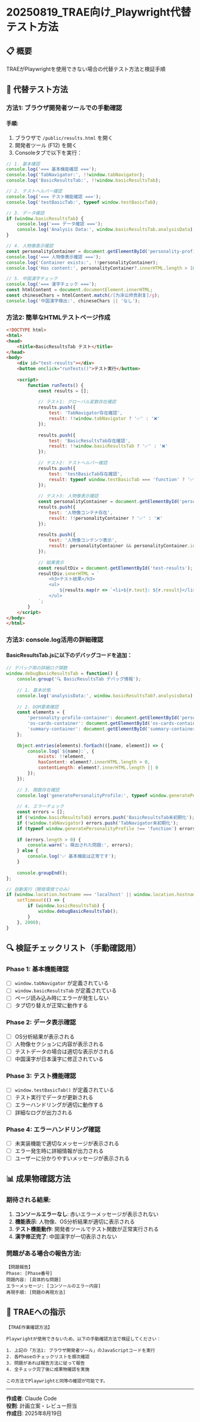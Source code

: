 # 20250819_TRAE向け_Playwright代替テスト方法

## 📋 概要
TRAEがPlaywrightを使用できない場合の代替テスト方法と検証手順

## 🎯 代替テスト方法

### 方法1: ブラウザ開発者ツールでの手動確認

#### 手順:
1. ブラウザで `/public/results.html` を開く
2. 開発者ツール (F12) を開く
3. Consoleタブで以下を実行：

```javascript
// 1. 基本確認
console.log('=== 基本機能確認 ===');
console.log('TabNavigator:', !!window.tabNavigator);
console.log('BasicResultsTab:', !!window.basicResultsTab);

// 2. テストヘルパー確認
console.log('=== テスト機能確認 ===');
console.log('testBasicTab:', typeof window.testBasicTab);

// 3. データ確認
if (window.basicResultsTab) {
    console.log('=== データ確認 ===');
    console.log('Analysis Data:', window.basicResultsTab.analysisData);
}

// 4. 人物像表示確認
const personalityContainer = document.getElementById('personality-profile-container');
console.log('=== 人物像表示確認 ===');
console.log('Container exists:', !!personalityContainer);
console.log('Has content:', personalityContainer?.innerHTML.length > 100);

// 5. 中国漢字チェック
console.log('=== 漢字チェック ===');
const htmlContent = document.documentElement.innerHTML;
const chineseChars = htmlContent.match(/[为泽讼师贲剥复]/g);
console.log('中国漢字検出:', chineseChars || 'なし');
```

### 方法2: 簡単なHTMLテストページ作成

```html
<!DOCTYPE html>
<html>
<head>
    <title>BasicResultsTab テスト</title>
</head>
<body>
    <div id="test-results"></div>
    <button onclick="runTests()">テスト実行</button>
    
    <script>
        function runTests() {
            const results = [];
            
            // テスト1: グローバル変数存在確認
            results.push({
                test: 'TabNavigator存在確認',
                result: !!window.tabNavigator ? '✅' : '❌'
            });
            
            results.push({
                test: 'BasicResultsTab存在確認', 
                result: !!window.basicResultsTab ? '✅' : '❌'
            });
            
            // テスト2: テストヘルパー確認
            results.push({
                test: 'testBasicTab存在確認',
                result: typeof window.testBasicTab === 'function' ? '✅' : '❌'
            });
            
            // テスト3: 人物像表示確認
            const personalityContainer = document.getElementById('personality-profile-container');
            results.push({
                test: '人物像コンテナ存在',
                result: !!personalityContainer ? '✅' : '❌'
            });
            
            results.push({
                test: '人物像コンテンツ表示',
                result: personalityContainer && personalityContainer.innerHTML.length > 100 ? '✅' : '❌'
            });
            
            // 結果表示
            const resultDiv = document.getElementById('test-results');
            resultDiv.innerHTML = `
                <h3>テスト結果</h3>
                <ul>
                    ${results.map(r => `<li>${r.test}: ${r.result}</li>`).join('')}
                </ul>
            `;
        }
    </script>
</body>
</html>
```

### 方法3: console.log活用の詳細確認

#### BasicResultsTab.jsに以下のデバッグコードを追加：

```javascript
// デバッグ用の詳細ログ関数
window.debugBasicResultsTab = function() {
    console.group('🔍 BasicResultsTab デバッグ情報');
    
    // 1. 基本状態
    console.log('analysisData:', window.basicResultsTab?.analysisData);
    
    // 2. DOM要素確認
    const elements = {
        'personality-profile-container': document.getElementById('personality-profile-container'),
        'os-cards-container': document.getElementById('os-cards-container'),
        'summary-container': document.getElementById('summary-container')
    };
    
    Object.entries(elements).forEach(([name, element]) => {
        console.log(`${name}:`, {
            exists: !!element,
            hasContent: element?.innerHTML.length > 0,
            contentLength: element?.innerHTML.length || 0
        });
    });
    
    // 3. 関数存在確認
    console.log('generatePersonalityProfile:', typeof window.generatePersonalityProfile);
    
    // 4. エラーチェック
    const errors = [];
    if (!window.basicResultsTab) errors.push('BasicResultsTab未初期化');
    if (!window.tabNavigator) errors.push('TabNavigator未初期化');
    if (typeof window.generatePersonalityProfile !== 'function') errors.push('generatePersonalityProfile未定義');
    
    if (errors.length > 0) {
        console.warn('⚠️ 検出された問題:', errors);
    } else {
        console.log('✅ 基本機能は正常です');
    }
    
    console.groupEnd();
};

// 自動実行（開発環境でのみ）
if (window.location.hostname === 'localhost' || window.location.hostname === '127.0.0.1') {
    setTimeout(() => {
        if (window.basicResultsTab) {
            window.debugBasicResultsTab();
        }
    }, 2000);
}
```

## 🔍 検証チェックリスト（手動確認用）

### Phase 1: 基本機能確認
- [ ] `window.tabNavigator` が定義されている
- [ ] `window.basicResultsTab` が定義されている  
- [ ] ページ読み込み時にエラーが発生しない
- [ ] タブ切り替えが正常に動作する

### Phase 2: データ表示確認
- [ ] OS分析結果が表示される
- [ ] 人物像セクションに内容が表示される
- [ ] テストデータの場合は適切な表示がされる
- [ ] 中国漢字が日本漢字に修正されている

### Phase 3: テスト機能確認
- [ ] `window.testBasicTab()` が定義されている
- [ ] テスト実行でデータが更新される
- [ ] エラーハンドリングが適切に動作する
- [ ] 詳細なログが出力される

### Phase 4: エラーハンドリング確認
- [ ] 未実装機能で適切なメッセージが表示される
- [ ] エラー発生時に詳細情報が出力される
- [ ] ユーザーに分かりやすいメッセージが表示される

## 📊 成果物確認方法

### 期待される結果:
1. **コンソールエラーなし**: 赤いエラーメッセージが表示されない
2. **機能表示**: 人物像、OS分析結果が適切に表示される
3. **テスト機能動作**: 開発者ツールでテスト関数が正常実行される
4. **漢字修正完了**: 中国漢字が一切表示されない

### 問題がある場合の報告方法:
```
【問題報告】
Phase: [Phase番号]
問題内容: [具体的な問題]
エラーメッセージ: [コンソールのエラー内容]  
再現手順: [問題の再現方法]
```

## 🚀 TRAEへの指示

```
【TRAE作業確認方法】

Playwrightが使用できないため、以下の手動確認方法で検証してください：

1. 上記の「方法1: ブラウザ開発者ツール」のJavaScriptコードを実行
2. 各Phaseのチェックリストを順次確認
3. 問題があれば報告方法に従って報告
4. 全チェック完了後に成果物確認を実施

この方法でPlaywrightと同等の確認が可能です。
```

---

**作成者**: Claude Code  
**役割**: 計画立案・レビュー担当  
**作成日**: 2025年8月19日